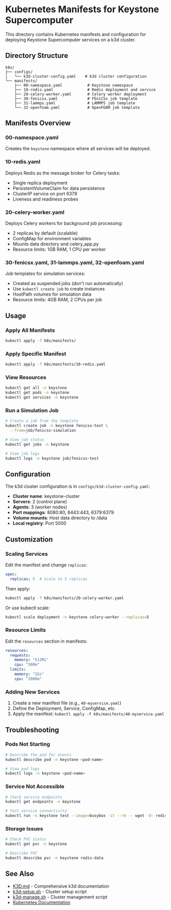 # Kubernetes Manifests for Keystone Supercomputer

This directory contains Kubernetes manifests and configuration for deploying Keystone Supercomputer services on a k3d cluster.

## Directory Structure

```
k8s/
├── configs/
│   └── k3d-cluster-config.yaml    # k3d cluster configuration
└── manifests/
    ├── 00-namespace.yaml           # Keystone namespace
    ├── 10-redis.yaml               # Redis deployment and service
    ├── 20-celery-worker.yaml       # Celery worker deployment
    ├── 30-fenicsx.yaml             # FEniCSx job template
    ├── 31-lammps.yaml              # LAMMPS job template
    └── 32-openfoam.yaml            # OpenFOAM job template
```

## Manifests Overview

### 00-namespace.yaml
Creates the `keystone` namespace where all services will be deployed.

### 10-redis.yaml
Deploys Redis as the message broker for Celery tasks:
- Single replica deployment
- PersistentVolumeClaim for data persistence
- ClusterIP service on port 6379
- Liveness and readiness probes

### 20-celery-worker.yaml
Deploys Celery workers for background job processing:
- 2 replicas by default (scalable)
- ConfigMap for environment variables
- Mounts data directory and celery_app.py
- Resource limits: 1GB RAM, 1 CPU per worker

### 30-fenicsx.yaml, 31-lammps.yaml, 32-openfoam.yaml
Job templates for simulation services:
- Created as suspended jobs (don't run automatically)
- Use `kubectl create job` to create instances
- HostPath volumes for simulation data
- Resource limits: 4GB RAM, 2 CPUs per job

## Usage

### Apply All Manifests

```bash
kubectl apply -f k8s/manifests/
```

### Apply Specific Manifest

```bash
kubectl apply -f k8s/manifests/10-redis.yaml
```

### View Resources

```bash
kubectl get all -n keystone
kubectl get pods -n keystone
kubectl get services -n keystone
```

### Run a Simulation Job

```bash
# Create a job from the template
kubectl create job -n keystone fenicsx-test \
  --from=job/fenicsx-simulation

# View job status
kubectl get jobs -n keystone

# View job logs
kubectl logs -n keystone job/fenicsx-test
```

## Configuration

The k3d cluster configuration is in `configs/k3d-cluster-config.yaml`:

- **Cluster name**: keystone-cluster
- **Servers**: 2 (control plane)
- **Agents**: 3 (worker nodes)
- **Port mappings**: 8080:80, 8443:443, 6379:6379
- **Volume mounts**: Host data directory to /data
- **Local registry**: Port 5000

## Customization

### Scaling Services

Edit the manifest and change `replicas`:

```yaml
spec:
  replicas: 5  # Scale to 5 replicas
```

Then apply:

```bash
kubectl apply -f k8s/manifests/20-celery-worker.yaml
```

Or use kubectl scale:

```bash
kubectl scale deployment -n keystone celery-worker --replicas=5
```

### Resource Limits

Edit the `resources` section in manifests:

```yaml
resources:
  requests:
    memory: "512Mi"
    cpu: "500m"
  limits:
    memory: "2Gi"
    cpu: "2000m"
```

### Adding New Services

1. Create a new manifest file (e.g., `40-myservice.yaml`)
2. Define the Deployment, Service, ConfigMap, etc.
3. Apply the manifest: `kubectl apply -f k8s/manifests/40-myservice.yaml`

## Troubleshooting

### Pods Not Starting

```bash
# Describe the pod for events
kubectl describe pod -n keystone <pod-name>

# View pod logs
kubectl logs -n keystone <pod-name>
```

### Service Not Accessible

```bash
# Check service endpoints
kubectl get endpoints -n keystone

# Test service connectivity
kubectl run -n keystone test --image=busybox -it --rm -- wget -O- redis:6379
```

### Storage Issues

```bash
# Check PVC status
kubectl get pvc -n keystone

# Describe PVC
kubectl describe pvc -n keystone redis-data
```

## See Also

- [K3D.md](../K3D.md) - Comprehensive k3d documentation
- [k3d-setup.sh](../k3d-setup.sh) - Cluster setup script
- [k3d-manage.sh](../k3d-manage.sh) - Cluster management script
- [Kubernetes Documentation](https://kubernetes.io/docs/)
